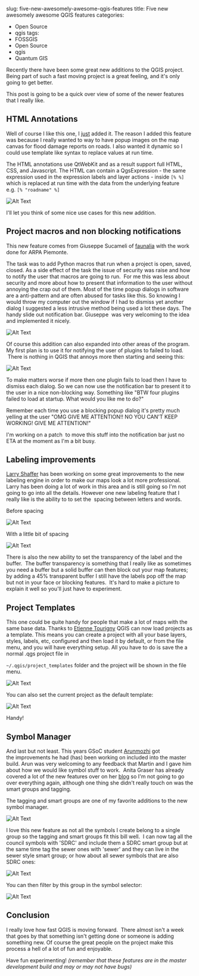 slug: five-new-awesomely-awesome-qgis-features
title: Five new awesomely awesome QGIS features
categories:
- Open Source
- qgis
tags:
- FOSSGIS
- Open Source
- qgis
- Quantum GIS

Recently there have been some great new additions to the QGIS project. Being part of such a fast moving project is a great feeling, and it's only going to get better.

This post is going to be a quick over view of some of the newer features that I really like.

## HTML Annotations

Well of course I like this one, I [just](https://github.com/qgis/Quantum-GIS/compare/cbdafbc398...5a0d2f5863) added it. The reason I added this feature was because I really wanted to way to have popup images on the map canvas for flood damage reports on roads. I also wanted it dynamic so I could use template like syntax to replace values at run time.

The HTML annotations use QtWebKit and as a result support full HTML, CSS, and Javascript. The HTML can contain a QgsExpression - the same expression used in the expression labels and layer actions - inside `[% %]` which is replaced at run time with the data from the underlying feature e.g. `[% "roadname" %]`

![Alt Text](/images/http://woostuff.files.wordpress.com/2012/09/roads.png)

I'll let you think of some nice use cases for this new addition.

## Project macros and non blocking notifications

This new feature comes from Giuseppe Sucameli of [faunalia](http://www.faunalia.it/) with the work done for ARPA Piemonte.

The task was to add Python macros that run when a project is open, saved, closed. As a side effect of the task the issue of security was raise and how to notify the user that macros are going to run.  For me this was less about security and more about how to present that information to the user without annoying the crap out of them. Most of the time popup dialogs in software are a anti-pattern and are often abused for tasks like this. So knowing I would throw my computer out the window if I had to dismiss yet another dialog I suggested a less intrusive method being used a lot these days. The handy slide out notification bar. Giuseppe  was very welcoming to the idea and implemented it nicely.

![Alt Text](/images/http://woostuff.files.wordpress.com/2012/09/marcos.png)

Of course this addition can also expanded into other areas of the program. My first plan is to use it for notifying the user of plugins to failed to load.  There is nothing in QGIS that annoys more then starting and seeing this:

![Alt Text](/images/http://woostuff.files.wordpress.com/2012/09/error.png)

To make matters worse if more then one plugin fails to load then I have to dismiss each dialog. So we can now use the notification bar to present it to the user in a nice non-blocking way. Something like "BTW four plugins failed to load at startup. What would you like me to do?"

Remember each time you use a blocking popup dialog it's pretty much yelling at the user "OMG GIVE ME ATTENTION!! NO YOU CAN'T KEEP WORKING! GIVE ME ATTENTION!"

I'm working on a patch  to move this stuff into the notification bar just no ETA at the moment as I'm a bit busy.

## Labeling improvements

[Larry Shaffer](https://github.com/dakcarto) has been working on some great improvements to the new labeling engine in order to make our maps look a lot more professional. Larry has been doing a lot of work in this area and is still going so I'm not going to go into all the details. However one new labeling feature that I really like is the ability to to set the  spacing between letters and words.

Before spacing

![Alt Text](/images/http://woostuff.files.wordpress.com/2012/09/before_spacing.png)

With a little bit of spacing

![Alt Text](/images/http://woostuff.files.wordpress.com/2012/09/spacing.png)

There is also the new ability to set the transparency of the label and the buffer.  The buffer transparency is something that I really like as sometimes you need a buffer but a solid buffer can then block out your map features; by adding a 45% transparent buffer I still have the labels pop off the map but not in your face or blocking features.  It's hard to make a picture to explain it well so you'll just have to experiment.


## Project Templates

This one could be quite handy for people that make a lot of maps with the same base data. Thanks to [Etienne Tourigny](https://github.com/etiennesky) QGIS can now load projects as a template. This means you can create a project with all your base layers, styles, labels, etc, configured and then load it by default, or from the file menu, and you will have everything setup. All you have to do is save the a normal .qgs project file in

`~/.qgis/project_templates` folder and the project will be shown in the file menu.

![Alt Text](/images/http://woostuff.files.wordpress.com/2012/09/tempalte.png)

You can also set the current project as the default template:

![Alt Text](/images/http://woostuff.files.wordpress.com/2012/09/options.png)

Handy!


## Symbol Manager


And last but not least. This years GSoC student [Arunmozhi](https://github.com/tecoholic) got the improvements he had (has) been working on included into the master build. Arun was very welcoming to any feedback that Martin and I gave him about how we would like symbol stuff to work.  Anita Graser has already covered a lot of the new features over on her [blog](http://underdark.wordpress.com/2012/08/15/introducing-the-latest-style-user-interface-improvements/) so I'm not going to go over everything again, although one thing she didn't really touch on was the smart groups and tagging.

The tagging and smart groups are one of my favorite additions to the new symbol manager.

![Alt Text](/images/http://woostuff.files.wordpress.com/2012/09/tagging.png)

I love this new feature as not all the symbols I create belong to a single group so the tagging and smart groups fit this bill well.  I can now tag all the council symbols with 'SDRC' and include them a SDRC smart group but at the same time tag the sewer ones with 'sewer' and they can live in the sewer style smart group; or how about all sewer symbols that are also SDRC ones:

![Alt Text](/images/http://woostuff.files.wordpress.com/2012/09/smart.png)

You can then filter by this group in the symbol selector:

![Alt Text](/images/http://woostuff.files.wordpress.com/2012/09/search.png)

## Conclusion

I really love how fast QGIS is moving forward.  There almost isn't a week that goes by that something isn't getting done or someone is adding something new. Of course the great people on the project make this process a hell of a lot of fun and enjoyable.

Have fun experimenting! _(remember that these features are in the master development build and may or may not have bugs)_
